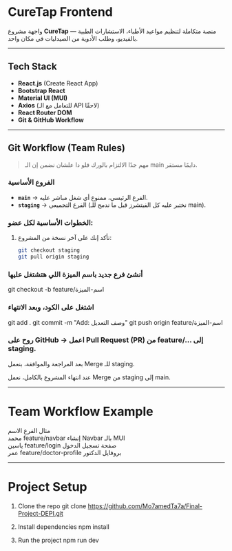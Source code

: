 # CureTap Frontend

واجهة مشروع **CureTap** — منصة متكاملة لتنظيم مواعيد الأطباء، الاستشارات الطبية بالفيديو، وطلب الأدوية من الصيدليات في مكان واحد.

---

## Tech Stack
- **React.js** (Create React App)
- **Bootstrap React**
- **Material UI (MUI)**
- **Axios** (للتعامل مع الـ API لاحقًا)
- **React Router DOM**
- **Git & GitHub Workflow**

---

## Git Workflow (Team Rules)

>  مهم جدًا الالتزام بالورك فلو دا علشان نضمن إن الـ main دايمًا مستقر.

### الفروع الأساسية
- **`main`** → الفرع الرئيسي، ممنوع أي شغل مباشر عليه.
- **`staging`** → الفرع التجميعي (نختبر عليه كل الفيتشرز قبل ما ندمج للـ main).

### الخطوات الأساسية لكل عضو:
1. تأكد إنك على آخر نسخة من المشروع:
   ```bash
   git checkout staging
   git pull origin staging

### أنشئ فرع جديد باسم الميزة اللي هتشتغل عليها

git checkout -b feature/اسم-الميزة


### اشتغل على الكود، وبعد الانتهاء 

git add .
git commit -m "Add: وصف التعديل"
git push origin feature/اسم-الميزة


### روح على GitHub → اعمل Pull Request (PR) من feature/... إلى staging.

بعد المراجعة والموافقة، بنعمل Merge للـ staging.

عند انتهاء المشروع بالكامل، نعمل Merge من staging إلى main.

______________________________________________________________
# Team Workflow Example
مثال                    	الفرع  	 الاسم 	
محمد	feature/navbar	             إنشاء Navbar بالـ MUI	
ياسين	feature/login	             صفحة تسجيل الدخول	
عمر	    feature/doctor-profile	     بروفايل الدكتور	

______________________________________________________________
# Project Setup

1. Clone the repo
git clone https://github.com/Mo7amedTa7a/Final-Project-DEPI.git

2. Install dependencies
npm install

3. Run the project
npm run dev
